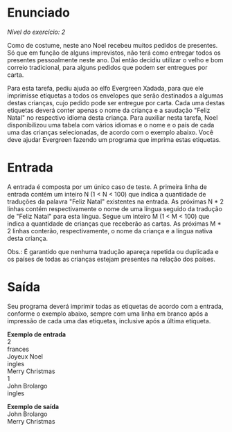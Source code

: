 # Enunciado
*Nível do exercício: 2*

Como de costume, neste ano Noel recebeu muitos pedidos de presentes. Só que em função de alguns imprevistos, não terá como entregar todos os presentes pessoalmente neste ano. Daí então decidiu utilizar o velho e bom correio tradicional, para alguns pedidos que podem ser entregues por carta.

Para esta tarefa, pediu ajuda ao elfo Evergreen Xadada, para que ele imprimisse etiquetas a todos os envelopes que serão destinados a algumas destas crianças, cujo pedido pode ser entregue por carta. Cada uma destas etiquetas deverá conter apenas o nome da criança e a saudação "Feliz Natal" no respectivo idioma desta criança. Para auxiliar nesta tarefa, Noel disponibilizou uma tabela com vários idiomas e o nome e o país de cada uma das crianças selecionadas, de acordo com o exemplo abaixo. Você deve ajudar Evergreen fazendo um programa que imprima estas etiquetas.

# Entrada
A entrada é composta por um único caso de teste. A primeira linha de entrada contém um inteiro N (1 < N < 100) que indica a quantidade de traduções da palavra "Feliz Natal" existentes na entrada. As próximas N * 2 linhas contém respectivamente o nome de uma língua seguido da tradução de "Feliz Natal" para esta língua. Segue um inteiro M (1 < M < 100) que indica a quantidade de crianças que receberão as cartas. As próximas M * 2 linhas conterão, respectivamente, o nome da criança e a língua nativa desta criança.

Obs.: É garantido que nenhuma tradução apareça repetida ou duplicada e os países de todas as crianças estejam presentes na relação dos países.

# Saída
Seu programa deverá imprimir todas as etiquetas de acordo com a entrada, conforme o exemplo abaixo, sempre com uma linha em branco após a impressão de cada uma das etiquetas, inclusive após a última etiqueta.


**Exemplo de entrada**  
2              
frances     
Joyeux Noel     
ingles      
Merry Christmas     
1       
John Brolargo       
ingles

**Exemplo de saída**  
John Brolargo   
Merry Christmas
